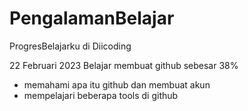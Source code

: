 # PengalamanBelajar
ProgresBelajarku di Diicoding

22 Februari 2023
Belajar membuat github sebesar 38%
* memahami apa itu github dan membuat akun
* mempelajari beberapa tools di github
